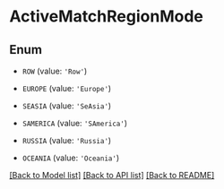 # ActiveMatchRegionMode


## Enum

* `ROW` (value: `'Row'`)

* `EUROPE` (value: `'Europe'`)

* `SEASIA` (value: `'SeAsia'`)

* `SAMERICA` (value: `'SAmerica'`)

* `RUSSIA` (value: `'Russia'`)

* `OCEANIA` (value: `'Oceania'`)

[[Back to Model list]](../README.md#documentation-for-models) [[Back to API list]](../README.md#documentation-for-api-endpoints) [[Back to README]](../README.md)


